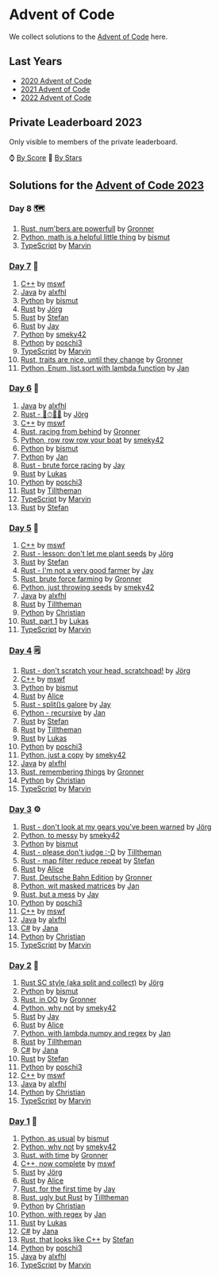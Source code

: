 # Advent of Code

We collect solutions to the [Advent of Code](https://adventofcode.com/) here.

## Last Years

- [2020 Advent of Code](2020.md)
- [2021 Advent of Code](2021.md)
- [2022 Advent of Code](2022.md)

## Private Leaderboard 2023

Only visible to members of the private leaderboard.

⌚ [By Score](https://adventofcode.com/2023/leaderboard/private/view/635843?order=local_score)
🌟 [By Stars](https://adventofcode.com/2023/leaderboard/private/view/635843?order=stars)

## Solutions for the [Advent of Code 2023](https://adventofcode.com/2023)

### Day 8 🗺️

1. [Rust, num'bers are powerfull](https://github.com/Gronner/aoc-2023/blob/main/src/day8/mod.rs) by [Gronner]
1. [Python, math is a helpful little thing](https://github.com/bismuts-werkeleien/AoC_2023/blob/master/day08/day08.py) by [bismut]
1. [TypeScript](https://github.com/wrngwrld/advent-of-code/blob/master/aoc2023/src/day07/index.ts) by [Marvin]

### [Day 7](https://adventofcode.com/2023/day/7) 🐪

1. [C++](https://github.com/Duthlet/Advent-of-Code-2023/blob/master/day_07/main.cpp) by [mswf]
1. [Java](https://github.com/alxfhl/aoc2023/blob/main/src/main/java/aoc2023/Day07.java) by [alxfhl]
1. [Python](https://github.com/bismuts-werkeleien/AoC_2023/blob/master/day07/day07.py) by [bismut]
1. [Rust](https://github.com/jgpr-code/aoc/blob/main/2023/rust/src/day07/mod.rs) by [Jörg]
1. [Rust](https://github.com/stefan0815/aoc_2023/blob/master/src/day7/mod.rs) by [Stefan]
1. [Rust](https://github.com/Scyak/aoc-2023/blob/main/src/day07/mod.rs) by [Jay]
1. [Python](https://github.com/smeky42/adventOfCode2023/blob/main/day07/day07.py) by [smeky42]
1. [Python](https://github.com/poschi3/AdventOfCode2023/blob/main/day07/day07.py) by [poschi3]
1. [TypeScript](https://github.com/wrngwrld/advent-of-code/blob/master/aoc2023/src/day07/index.ts) by [Marvin]
1. [Rust, traits are nice, until they change](https://github.com/Gronner/aoc-2023/blob/main/src/day7/mod.rs) by [Gronner]
1. [Python, Enum, list.sort with lambda function](https://github.com/JanUrf/AoC_2023/blob/master/day7/CamelCards.py) by [Jan]

### [Day 6](https://adventofcode.com/2023/day/6) 🏁

1. [Java](https://github.com/alxfhl/aoc2023/blob/main/src/main/java/aoc2023/Day06.java) by [alxfhl]
1. [Rust - 🔢⏱🚤🏁](https://github.com/jgpr-code/aoc/blob/main/2023/rust/src/day06/mod.rs) by [Jörg]
1. [C++](https://github.com/Duthlet/Advent-of-Code-2023/blob/master/day_06/main.cpp) by [mswf]
1. [Rust, racing from behind](https://github.com/Gronner/aoc-2023/blob/main/src/day6/mod.rs) by [Gronner]
1. [Python, row row row your boat](https://github.com/smeky42/adventOfCode2023/blob/main/day06/day06.py) by [smeky42]
1. [Python](https://github.com/bismuts-werkeleien/AoC_2023/blob/master/day06/day06.py) by [bismut]
1. [Python](https://github.com/JanUrf/AoC_2023/blob/master/day6/boatrace.py) by [Jan]
1. [Rust - brute force racing](https://github.com/Scyak/aoc-2023/blob/main/src/day06/mod.rs) by [Jay]
1. [Rust](https://code.methodpark.de/lsbn/aoc23/-/blob/master/day6.rs) by [Lukas]
1. [Python](https://github.com/poschi3/AdventOfCode2023/blob/main/day06/day06.py) by [poschi3]
1. [Rust](https://github.com/Tilltheman/AoC23/blob/main/src/six/mod.rs) by [Tilltheman]
1. [TypeScript](https://github.com/wrngwrld/advent-of-code/blob/master/aoc2023/src/day06/index.ts) by [Marvin]
1. [Rust](https://github.com/stefan0815/aoc_2023/blob/master/src/day6/mod.rs) by [Stefan]

### [Day 5](https://adventofcode.com/2023/day/5) 🌻

1. [C++](https://github.com/Duthlet/Advent-of-Code-2023/blob/master/day_05/main.cpp) by [mswf]
1. [Rust - lesson: don't let me plant seeds](https://github.com/jgpr-code/aoc/blob/main/2023/rust/src/day05/mod.rs) by [Jörg]
1. [Rust](https://github.com/stefan0815/aoc_2023/blob/master/src/day5/mod.rs) by [Stefan]
1. [Rust - I'm not a very good farmer](https://github.com/Scyak/aoc-2023/blob/main/src/day05/mod.rs) by [Jay]
1. [Rust, brute force farming](https://github.com/Gronner/aoc-2023/blob/main/src/day5/mod.rs) by [Gronner]
1. [Python, just throwing seeds](https://github.com/smeky42/adventOfCode2023/blob/main/day05/day05.py) by [smeky42]
1. [Java](https://github.com/alxfhl/aoc2023/blob/main/src/main/java/aoc2023/Day05.java) by [alxfhl]
1. [Rust](https://github.com/Tilltheman/AoC23/blob/main/src/five/mod.rs) by [Tilltheman]
1. [Python](https://github.com/HoffmannChristian/adventofcode/blob/main/2023/advent_of_code_2023.ipynb) by [Christian]
1. [Rust, part 1](https://code.methodpark.de/lsbn/aoc23/-/blob/master/day5.rs) by [Lukas]
1. [TypeScript](https://github.com/wrngwrld/advent-of-code/blob/master/aoc2023/src/day05/index.ts) by [Marvin]

### [Day 4](https://adventofcode.com/2023/day/4) 🗒

1. [Rust - don't scratch your head, scratchpad!](https://github.com/jgpr-code/aoc/blob/main/2023/rust/src/day04/mod.rs) by [Jörg]
1. [C++](https://github.com/Duthlet/Advent-of-Code-2023/blob/master/day_04/main.cpp) by [mswf]
1. [Python](https://github.com/bismuts-werkeleien/AoC_2023/blob/master/day04/day04.py) by [bismut]
1. [Rust](https://github.com/MP-StefanKraus/aoc-2023/blob/main/src/04/main.rs) by [Alice]
1. [Rust - split()s galore](https://github.com/Scyak/aoc-2023/blob/main/src/day04/mod.rs) by [Jay]
1. [Python - recursive](https://github.com/JanUrf/AoC_2023/blob/master/day4/scartchcards.py) by [Jan]
1. [Rust](https://github.com/stefan0815/aoc_2023/blob/master/src/day4/mod.rs) by [Stefan]
1. [Rust](https://github.com/Tilltheman/AoC23/blob/main/src/four/mod.rs) by [Tilltheman]
1. [Rust](https://code.methodpark.de/lsbn/aoc23/-/blob/master/day4.rs) by [Lukas]
1. [Python](https://github.com/poschi3/AdventOfCode2023/blob/main/day04/day04.py) by [poschi3]
1. [Python, just a copy](https://github.com/smeky42/adventOfCode2023/blob/main/day04/day04.py) by [smeky42]
1. [Java](https://github.com/alxfhl/aoc2023/blob/main/src/main/java/aoc2023/Day04.java) by [alxfhl]
1. [Rust, remembering things](https://github.com/Gronner/aoc-2023/blob/main/src/day4/mod.rs) by [Gronner]
1. [Python](https://github.com/HoffmannChristian/adventofcode/blob/main/2023/advent_of_code_2023.ipynb) by [Christian]
1. [TypeScript](https://github.com/wrngwrld/advent-of-code/blob/master/aoc2023/src/day04/index.ts) by [Marvin]

### [Day 3](https://adventofcode.com/2023/day/3) ⚙

1. [Rust - don't look at my gears you've been warned](https://github.com/jgpr-code/aoc/blob/main/2023/rust/src/day03/mod.rs) by [Jörg]
1. [Python, to messy](https://github.com/smeky42/adventOfCode2023/blob/main/day03/day03.py) by [smeky42]
1. [Python](https://github.com/bismuts-werkeleien/AoC_2023/blob/master/day03/day03.py) by [bismut]
1. [Rust - please don't judge :-D](https://github.com/Tilltheman/AoC23/blob/main/src/three/mod.rs) by [Tilltheman]
1. [Rust - map filter reduce repeat](https://github.com/stefan0815/aoc_2023/blob/master/src/day3/mod.rs) by [Stefan]
1. [Rust](https://github.com/MP-StefanKraus/aoc-2023/blob/main/src/03/main.rs) by [Alice]
1. [Rust, Deutsche Bahn Edition](https://github.com/Gronner/aoc-2023/blob/main/src/day3/mod.rs) by [Gronner]
1. [Python, wit masked matrices](https://github.com/JanUrf/AoC_2023/blob/master/day3/GearRatios.py) by [Jan]
1. [Rust, but a mess](https://github.com/Scyak/aoc-2023/blob/main/src/day03/mod.rs) by [Jay]
1. [Python](https://github.com/poschi3/AdventOfCode2023/blob/main/day03/day03.py) by [poschi3]
1. [C++](https://github.com/Duthlet/Advent-of-Code-2023/blob/master/day_03/main.cpp) by [mswf]
1. [Java](https://github.com/alxfhl/aoc2023/blob/main/src/main/java/aoc2023/Day03.java) by [alxfhl]
1. [C#](https://github.com/jana-tuerlich/AoC23/blob/main/AdventOfCode%203/Program.cs) by [Jana]
1. [Python](https://github.com/HoffmannChristian/adventofcode/blob/main/2023/advent_of_code_2023.ipynb) by [Christian]
1. [TypeScript](https://github.com/wrngwrld/advent-of-code/blob/master/aoc2023/src/day03/index.ts) by [Marvin]

### [Day 2](https://adventofcode.com/2023/day/2) 🧊

1. [Rust SC style (aka split and collect)](https://github.com/jgpr-code/aoc/blob/main/2023/rust/src/day02/mod.rs) by [Jörg]
1. [Python](https://github.com/bismuts-werkeleien/AoC_2023/blob/master/day02/day02.py) by [bismut]
1. [Rust, in OO](https://github.com/Gronner/aoc-2023/blob/main/src/day2/mod.rs) by [Gronner]
1. [Python, why not](https://github.com/smeky42/adventOfCode2023/blob/main/day02/day02.py) by [smeky42]
1. [Rust](https://github.com/Scyak/aoc-2023/blob/main/src/day02/mod.rs) by [Jay]
1. [Rust](https://github.com/MP-StefanKraus/aoc-2023/blob/main/src/02/main.rs) by [Alice]
1. [Python, with lambda,numpy and regex](https://github.com/JanUrf/AoC_2023/blob/master/day2/CubeConundrum.py) by [Jan]
1. [Rust](https://github.com/Tilltheman/AoC23/blob/main/src/two/mod.rs) by [Tilltheman]
1. [C#](https://github.com/jana-tuerlich/AoC23/blob/main/AdventOfCode%202/Program.cs) by [Jana]
1. [Rust](https://github.com/stefan0815/aoc_2023/blob/master/src/day2/mod.rs) by [Stefan]
1. [Python](https://github.com/poschi3/AdventOfCode2023/blob/main/day02/day02.py) by [poschi3]
1. [C++](https://github.com/Duthlet/Advent-of-Code-2023/blob/master/day_02/main.cpp) by [mswf]
1. [Java](https://github.com/alxfhl/aoc2023/blob/main/src/main/java/aoc2023/Day02.java) by [alxfhl]
1. [Python](https://github.com/HoffmannChristian/adventofcode/blob/main/2023/advent_of_code_2023.ipynb) by [Christian]
1. [TypeScript](https://github.com/wrngwrld/advent-of-code/blob/master/aoc2023/src/day02/index.ts) by [Marvin]

### [Day 1](https://adventofcode.com/2023/day/1) 🧝

1. [Python, as usual](https://github.com/bismuts-werkeleien/AoC_2023/blob/master/day01/day01.py) by [bismut]
1. [Python, why not](https://github.com/smeky42/adventOfCode2023/blob/main/day01/day01.py) by [smeky42]
1. [Rust, with time](https://github.com/Gronner/aoc-2023/blob/main/src/day1/mod.rs) by [Gronner]
1. [C++, now complete](https://github.com/Duthlet/Advent-of-Code-2023/blob/master/day_01/main.cpp) by [mswf]
1. [Rust](https://github.com/jgpr-code/aoc/blob/main/2023/rust/src/day01/mod.rs) by [Jörg]
1. [Rust](https://github.com/MP-StefanKraus/aoc-2023/blob/main/src/01/main.rs) by [Alice]
1. [Rust, for the first time](https://github.com/Scyak/aoc-2023/blob/main/src/day01/mod.rs) by [Jay]
1. [Rust, ugly but Rust](https://github.com/Tilltheman/AoC23/blob/main/src/one/mod.rs) by [Tilltheman]
1. [Python](https://github.com/HoffmannChristian/adventofcode/blob/main/2023/advent_of_code_2023.ipynb) by [Christian]
1. [Python, with regex](https://github.com/JanUrf/AoC_2023/blob/master/day1/trebuchet.py) by [Jan]
1. [Rust](https://code.methodpark.de/lsbn/aoc23/-/blob/master/day1.rs) by [Lukas]
1. [C#](https://github.com/jana-tuerlich/AoC23/blob/main/AdventOfCode%201/Program.cs) by [Jana]
1. [Rust, that looks like C++](https://github.com/stefan0815/aoc_2023/blob/master/src/day1/mod.rs) by [Stefan]
1. [Python](https://github.com/poschi3/AdventOfCode2023/blob/main/day01/day01.py) by [poschi3]
1. [Java](https://github.com/alxfhl/aoc2023/blob/main/src/main/java/aoc2023/Day01.java) by [alxfhl]
1. [TypeScript](https://github.com/wrngwrld/advent-of-code/blob/master/aoc2023/src/day01/index.ts) by [Marvin]

[Alice]: https://github.com/MP-StefanKraus
[alxfhl]: https://github.com/alxfhl
[bismut]: https://github.com/bismuts-werkeleien
[Christian]: https://github.com/HoffmannChristian
[Gronner]: https://github.com/Gronner
[Jan]: https://github.com/JanUrf
[Jay]: https://github.com/Scyak
[Jörg]: https://github.com/jgpr-code/
[mswf]: https://github.com/Duthlet/Advent-of-Code-2023
[poschi3]: https://github.com/poschi3/AdventOfCode2023
[smeky42]: https://github.com/smeky42/
[Tilltheman]: https://github.com/Tilltheman
[Lukas]: https://github.com/k00mi
[Jana]: https://github.com/jana-tuerlich
[Stefan]: https://github.com/stefan0815
[Marvin]: https://github.com/wrngwrld/
